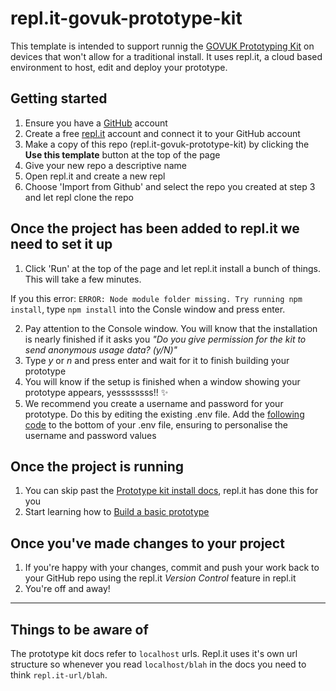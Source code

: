 # repl.it-govuk-prototype-kit

This template is intended to support runnig the [GOVUK Prototyping Kit](https://govuk-prototype-kit.herokuapp.com/) on devices that won't allow for a traditional install. It uses repl.it, a cloud based environment to host, edit and deploy your prototype.

## Getting started

1. Ensure you have a [GitHub](https://github.com/) account
2. Create a free [repl.it](https://repl.it/) account and connect it to your GitHub account
3. Make a copy of this repo (repl.it-govuk-prototype-kit) by clicking the **Use this template** button at the top of the page
4. Give your new repo a descriptive name
5. Open repl.it and create a new repl
6. Choose 'Import from Github' and select the repo you created at step 3 and let repl clone the repo

## Once the project has been added to repl.it we need to set it up

1. Click 'Run' at the top of the page and let repl.it install a bunch of things. This will take a few minutes. 

If you this error: `ERROR: Node module folder missing. Try running npm install`, type `npm install` into the Consle window and press enter.
 
2. Pay attention to the Console window. You will know that the installation is nearly finished if it asks you *"Do you give permission for the kit to send anonymous usage data? (y/N)"*
3. Type *y* or *n* and press enter and wait for it to finish building your prototype
4. You will know if the setup is finished when a window showing your prototype appears, yessssssss!! ✨  
5. We recommend you create a username and password for your prototype. Do this by editing the existing .env file. Add the [following code](https://gist.github.com/jesseyuen/fa7743da8a1e7d3082c6319326744054) to the bottom of your .env file, ensuring to personalise the username and password values

## Once the project is running

1. You can skip past the [Prototype kit install docs](https://govuk-prototype-kit.herokuapp.com/docs/install), repl.it has done this for you
2. Start learning how to [Build a basic prototype](https://govuk-prototype-kit.herokuapp.com/docs/make-first-prototype/start)

## Once you've made changes to your project

1. If you're happy with your changes, commit and push your work back to your GitHub repo using the repl.it *Version Control* feature in repl.it
2. You're off and away!

----

## Things to be aware of

The prototype kit docs refer to `localhost` urls. Repl.it uses it's own url structure so whenever you read `localhost/blah` in the docs you need to think `repl.it-url/blah`. 
